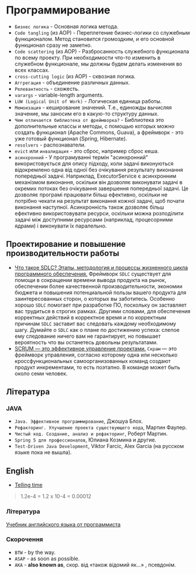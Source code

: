 # Программирование
* `Бизнес логика` - Основная логика метода.
* `Code tangling` (из AOP) - Переплетение бизнес-логики со служебным функционалом. 
  Метод становится громоздким, и его основной функционал сразу не заметно.
* `Code scattering` (из AOP) - Разбросанность служебного функционала по всему проекту. 
  При необходимости что-то изменить в служебном функционале, мы должны будем делать изменения во всех классах.
* `cross-cutting logic` (из AOP) - сквозная логика.
* `Аггрегация` - объединение различных данных.
* `Релевантность` - схожесть.
* `varargs` - variable-length arguments.
* `LUW (Logical Unit of Work)` - Логическая единица работы.
* `Мемоизация` - кеширование значений. 
  Т.е., единожды вычисляя значение, мы заносим его в какую-то структуру данных.
* `Чем отличается библиотека от фреймворка?` - 
Библиотека это дополнительные классы и методы, с помощью которых можно создать функционал (Apache Commons, Guava), 
а фреймворк - это уже готовый функционал (Spring, Hibernate).
* `resolvers` - распознаватели.
* `evict` или `инвалидация` - это сброс, например сброс кеша.
* `асинхронний` - У програмуванні термін "асинхронний" використовується для опису підходу, 
коли задачі виконуються відокремлено одна від одної без очікування результату виконання попередньої задачі.
Наприклад, ExecutorService є асинхронним механізмом виконання, оскільки він дозволяє виконувати задачі в окремих 
потоках без очікування завершення попередньої задачі.
Це дозволяє програмі працювати більш ефективно, оскільки не потрібно чекати на результат виконання кожної задачі, 
щоб почати виконання наступної.
Асинхронність також дозволяє більш ефективно використовувати ресурси, оскільки можна розподілити задачі між доступними ресурсами 
(наприклад, процесорними ядрами) і виконувати їх паралельно.

## Проектирование и повышение производительности работы
* [Что такое SDLC? Этапы, методология и процессы жизненного цикла программного обеспечения.](https://habr.com/ru/company/dcmiran/blog/521718/)
  Фреймворк `SDLC` существует для помощи в сокращении времени вывода продукта на рынок, обеспечении более качественной производительности, 
экономии бюджета и повышения потенциальной пользы вашего продукта для заинтересованных сторон, о которых вы заботитесь. 
  Особенно хорошо `SDLC` помогает при разработке ПО, поскольку он заставляет вас трудиться в строгих рамках. 
  Другими словами, для обеспечения корректных действий в корректное время и по корректным причинам `SDLC` заставит вас следовать каждому необходимому шагу. 
  Думайте о `SDLC` как о плане по достижению успеха: слепое ему следование ничего вам не гарантирует, но повышает вероятность что вы останетесь довольны результатами.
* [SCRUM — это эффективное управление проектами.](https://brainrain.com.ua/скрам-это/)
  `Скрам` — это фреймворк управления, согласно которому одна или несколько кроссфункциональных самоорганизованных команд создают продукт инкрементами, то есть поэтапно. 
  В команде может быть около семи человек.


## Література

### JAVA
* `Java. Эффективное программирование`, Джошуа Блох.
* `Рефакторинг. Улучшение проекта существующего кода`, Мартин Фаулер.
* `Чистый код. Создание, анализ и рефакторинг`, Роберт Мартин.
* `Spring 5 для профессионалов`, Юлиана Козмина и другие.
* `Test-Driven Java Development`, Viktor Farcic, Alex Garcia (на русском языке пока не вышла).



## English
* [Telling time](https://en.khanacademy.org/math/cc-third-grade-math/time/imp-time/a/telling-time-review)

> 1.2e-4 = 1.2 x 10-4 = 0.00012

### Література
[Учебник английского языка от программиста](https://urvanov.ru/2018/05/13/учебник-английского-языка/)

### Скорочення
* `BTW` - by the way.
* `ASAP` - as soon as possible.
* `AKA` - **also known as**, скор. від «також відомий як…» , псевдонім.

